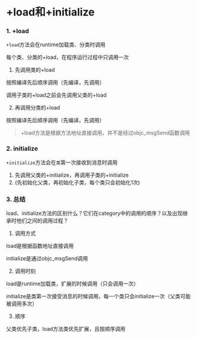 # +load和+initialize

### 1. +load

`+load`方法会在runtime加载类、分类时调用

每个类、分类的+load，在程序运行过程中只调用一次

1. 先调用类的+load

按照编译先后顺序调用（先编译，先调用）

调用子类的+load之前会先调用父类的+load

2. 再调用分类的+load

按照编译先后顺序调用（先编译，先调用）

> \+load方法是根据方法地址直接调用，并不是经过objc\_msgSend函数调用



### 2. initialize

`+initialize`方法会在`类`第一次接收到消息时调用

1. 先调用父类的+initialize，再调用子类的+initialize
2. (先初始化父类，再初始化子类，每个类只会初始化1次)



### 3. 总结

load、initialize方法的区别什么？它们在category中的调用的顺序？以及出现继承时他们之间的调用过程？

1. 调用方式

load是根据函数地址直接调用

initialize是通过objc\_msgSend调用

2. 调用时刻

load是runtime加载类，扩展的时候调用（只会调用一次）

initialize是类第一次接受消息的时候调用，每一个类只会initialize一次（父类可能被调用多次）

3. 顺序

父类优先子类，load方法类优先扩展，且按顺序调用


